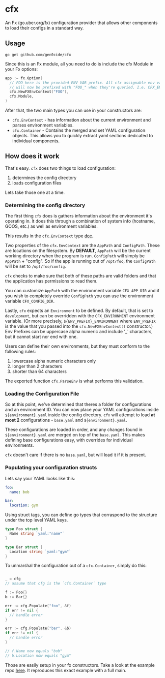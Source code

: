 # cfx

An Fx (go.uber.org/fx) configuration provider that allows other components to load their configs in a standard way.

## Usage

```shell
go get github.com/gen0cide/cfx
```

Since this is an Fx module, all you need to do is include the cfx Module in your Fx options:

```go
app := fx.Option(
  // FOO here is the provided ENV VAR prefix. All cfx assignable env vars
  // will now be prefixed with "FOO_" when they're queried. I.e. CFX_ENVIRONMENT => FOO_ENVIRONMENT.
  cfx.NewFXEnvContext("FOO"),
  cfx.Module,
)
```

After that, the two main types you can use in your constructors are:

- `cfx.EnvContext` - has information about the current environment and parses environment variables.
- `cfx.Container` - Contains the merged and set YAML configuration objects. This allows you to quickly extract yaml sections dedicated to individual components.

## How does it work

That's easy. `cfx` does two things to load configuration:

1. determines the config directory
2. loads configuration files

Lets take those one at a time.

### Determining the config directory

The first thing `cfx` does is gathers information about the environment it's operating in. It does this
through a combination of system info (hostname, GOOS, etc.) as well as environment variables.

This results in the `cfx.EnvContext` type [doc](https://pkg.go.dev/github.com/gen0cide/cfx?tab=doc#EnvContext).

Two properties of the `cfx.EnvContext` are the `AppPath` and `ConfigPath`. These are locations on the filesystem. By **DEFAULT**, `AppPath` will be the current working directory when the program is run. `ConfigPath` will simply be `AppPath` + "config". So if the app is running out of `/opt/foo`, the `ConfigPath` will be set to `/opt/foo/config`.

`cfx` checks to make sure that both of these paths are valid folders and that the application has permissions
to read them.

You can customize `AppPath` with the environment variable `CFX_APP_DIR` and if you wish to completely override `ConfigPath` you can use the environment variable `CFX_CONFIG_DIR`.

Lastly, `cfx` expects an `Environment` to be defined. By default, that is set to `development`, but can be overridden with the `CFX_ENVIRONMENT` environment variable. (Or more precisely, `${ENV_PREFIX}_ENVIRONMENT` where `ENV_PREFIX` is the value that you passed into the `cfx.NewFXEnvContext()` constructor.) Env Prefixes can be uppercase alpha numeric and include '\_' characters, but it cannot start nor end with one.

Users can define their own environments, but they must conform to the following rules:

1. lowercase alpha numeric characters only
2. longer than 2 characters
3. shorter than 64 characters

The exported function `cfx.ParseEnv` is what performs this validation.

### Loading the Configuration File

So at this point, we've determined that theres a folder for configurations and an environment ID. You can now place your YAML configurations inside `${environment}.yaml` inside the config directory. `cfx` will attempt to load **at most 2** configurations - `base.yaml` and `${environment}.yaml`.

These configurations are loaded in order, and any changes found in `${environment}.yaml` are merged on top of the `base.yaml`. This makes defining base configurations easy, with overrides for individual environments.

`cfx` doesn't care if there is no `base.yaml`, but will load it if it is present.

### Populating your configuration structs

Lets say your YAML looks like this:

```yaml
foo:
  name: bob

bar:
  location: gym
```

Using struct tags, you can define go types that corraspond to the structure under the top level YAML keys.

```go
type Foo struct {
  Name string `yaml:"name"`
}

type Bar struct {
  Location string `yaml:"gym"`
}
```

To unmarshal the configuration out of a `cfx.Container`, simply do this:

```go

_ = cfg
// assume that cfg is the `cfx.Container` type

f := Foo{}
b := Bar{}

err := cfg.Populate("foo", &f)
if err != nil {
  // handle error
}

err := cfg.Populate("bar", &b)
if err != nil {
  // handle error
}

// f.Name now equals "bob"
// b.Location now equals "gym"
```

Those are easily setup in your fx constructors. Take a look at the example repo [here](https://github.com/gen0cide/cfx-example). It reproduces this exact example with a full main.
